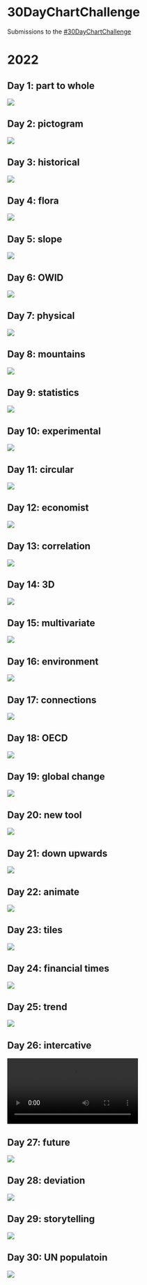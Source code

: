 # 30DayChartChallenge


Submissions to the [#30DayChartChallenge](https://30daychartchallenge.org/)

# 2022
## Day 1: part to whole  
![](Day1-part_to_whole/women_in_parliament.png)  

## Day 2: pictogram  
![](Day2-pictogram/EPL.png)  

## Day 3: historical
![](Day3-historical/Europe.png)  

## Day 4: flora
![](Day4-flora/invasive_species.png)  

## Day 5: slope
![](Day5-slope/extinction_v6.png)  

## Day 6: OWID
![](Day6-OWID/literacy2.png)  

## Day 7: physical
![](Day7-physical/climate_change_effect_birds4.png)  

## Day 8: mountains
![](Day8-mountains/Belgium_alcohol_consumption.png)  

## Day 9: statistics
![](Day9-statistics/supply_chain.png)  

## Day 10: experimental
![](Day10-experimental/elephant6.png)  

## Day 11: circular
![](Day11-circular/languages3.png)  

## Day 12: economist
![](Day12-economist/food_price_index.png)  

## Day 13: correlation
![](Day13-correlation/correlation.png)  

## Day 14: 3D
![](Day14-3D/baby_names_3D6.png)  

## Day 15: multivariate
![](Day15-multivariate/mobile.png)  

## Day 16: environment
![](Day16-environment/emissions2.png) 

## Day 17: connections
![](Day17-connections/water_bodies_eu.png)  

## Day 18: OECD
![](Day18-OECD/land_coverv1.png)  

## Day 19: global change
![](Day19-global_change/unemployment.png)  

## Day 20: new tool
![](Day20-new_tool/NPBJc-change-in-global-fertility-rate.png)  

## Day 21: down upwards
![](Day21-down-upwards/average_height.png)  

## Day 22: animate
![](Day22-animate/gganim.gif)  

## Day 23: tiles
![](Day23-tiles/DPT_immunization1.png)  

## Day 24: financial times
![](Day24-FT/working_age.png)

## Day 25: trend
![](Day25-trend/trend.png)

## Day 26: intercative
![](Day26-interactive/interactive.mp4)

## Day 27: future
![](Day27-future/macroplastics.png)

## Day 28: deviation
![](Day28-deviation/deviation_v1_7.png)

## Day 29: storytelling
![](Day29-storytelling/story4.png)

## Day 30: UN populatoin
![](Day30-UN_population/UN_data3.png)

